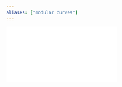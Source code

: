```yaml
---
aliases: ["modular curves"]
---
```


![Notes on modular curves](../attachments/modularCurves2015.pdf)